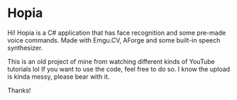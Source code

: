 # Hopia
Hi! Hopia is a C# application that has face recognition and some pre-made voice commands.
Made with Emgu.CV, AForge and some built-in speech synthesizer.

This is an old project of mine from watching different kinds of YouTube tutorials lol
If you want to use the code, feel free to do so.
I know the upload is kinda messy, please bear with it.

Thanks!

